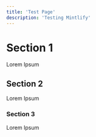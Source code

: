 ```yaml
---
title: 'Test Page'
description: 'Testing Mintlify'
---
```


# Section 1

Lorem Ipsum 

## Section 2

Lorem Ipsum 

### Section 3

Lorem Ipsum 
